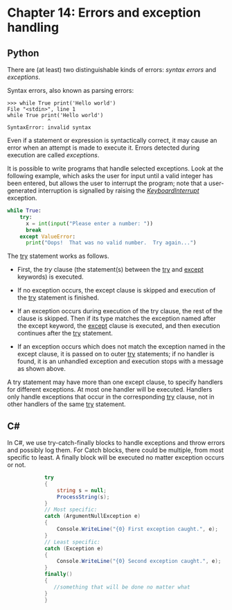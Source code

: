# Chapter 14: Errors and exception handling

## Python

There are (at least) two distinguishable kinds of errors: *syntax errors* and *exceptions*.

Syntax errors, also known as parsing errors:

```
>>> while True print('Hello world')
File "<stdin>", line 1
while True print('Hello world')
             ^
SyntaxError: invalid syntax
```

Even if a statement or expression is syntactically correct, it may cause an error when an attempt is made to execute it. Errors detected during execution are called *exceptions*.

It is possible to write programs that handle selected exceptions. Look at the following example, which asks the user for input until a valid integer has been entered, but allows the user to interrupt the program; note that a user-generated interruption is signalled by raising the [*KeyboardInterrupt*](https://docs.python.org/3/library/exceptions.html#KeyboardInterrupt) exception.

```python
while True:
    try:
      x = int(input("Please enter a number: "))
      break
    except ValueError:
      print("Oops!  That was no valid number.  Try again...")
```

The [try](https://docs.python.org/3/reference/compound_stmts.html#try) statement works as follows.

* First, the *try* clause (the statement(s) between the [try](https://docs.python.org/3/reference/compound_stmts.html#try) and [except](https://docs.python.org/3/reference/compound_stmts.html#except) keywords) is executed.

* If no exception occurs, the except clause is skipped and execution of the [try](https://docs.python.org/3/reference/compound_stmts.html#try) statement is finished.

* If an exception occurs during execution of the try clause, the rest of the clause is skipped. Then if its type matches the exception named after the except keyword, the [except](https://docs.python.org/3/reference/compound_stmts.html#except) clause is executed, and then execution continues after the [try](https://docs.python.org/3/reference/compound_stmts.html#try) statement.

* If an exception occurs which does not match the exception named in the except clause, it is passed on to outer [try](https://docs.python.org/3/reference/compound_stmts.html#try) statements; if no handler is found, it is an unhandled exception and execution stops with a message as shown above.

A try statement may have more than one except clause, to specify handlers for different exceptions. At most one handler will be executed. Handlers only handle exceptions that occur in the corresponding [try](https://docs.python.org/3/reference/compound_stmts.html#try) clause, not in other handlers of the same [try](https://docs.python.org/3/reference/compound_stmts.html#try) statement.

## C# #

In C#, we use try-catch-finally blocks to handle exceptions and throw errors and possibly log them. For Catch blocks, there could be multiple, from most specific to least. A finally block will be executed no matter exception occurs or not.

```csharp
            try
            {
                string s = null;
                ProcessString(s);
            }
            // Most specific:
            catch (ArgumentNullException e)
            {
                Console.WriteLine("{0} First exception caught.", e);
            }
            // Least specific:
            catch (Exception e)
            {
                Console.WriteLine("{0} Second exception caught.", e);
            }
            finally()
            {
               //something that will be done no matter what
            }
            }

```
